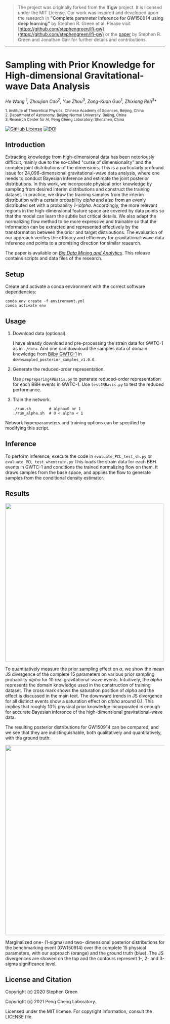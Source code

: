 >The project was originally forked from the **lfigw** project. It is licensed under the MIT License.
>Our work was inspired and developed upon the research in **"Complete parameter inference for GW150914 using deep learning"** by Stephen R. Green et al.
>Please visit [https://github.com/stephengreen/lfi-gw](https://github.com/stephengreen/lfi-gw) or the [paper](https://iopscience.iop.org/article/10.1088/2632-2153/abfaed) by Stephen R. Green and Jonathan Gair for further details and contributions.

---

# Sampling with Prior Knowledge for High-dimensional Gravitational-wave Data Analysis


**He Wang <sup>1</sup>, Zhoujian Cao<sup>2</sup>, Yue Zhou<sup>3</sup>, Zong-Kuan Guo<sup>1</sup>, Zhixiang Ren*<sup>3</sup>**

<sub>1. Institute of Theoretical Physics, Chinese Academy of Sciences, Beijing, China</sub>  
<sub>2. Department of Astronomy, Beijing Normal University, Beijing, China</sub>  
<sub>3. Research Center for AI, Peng Cheng Laboratory, Shenzhen, China</sub>


[![GitHub License](https://img.shields.io/github/license/AI-HPC-Research-Team/GW_PE_prior_sampling?style=plastic)]() [![DOI](https://img.shields.io/badge/DOI-10.26599%2FBDMA.2021.9020018-blue?style=plastic)](https://ieeexplore.ieee.org/abstract/document/9663260/) 


## Introduction

Extracting knowledge from high-dimensional data has been notoriously difficult, mainly due to the so-called "curse of dimensionality" and the complex joint distributions of the dimensions.
This is a particularly profound issue for 24,096-dimensional gravitational-wave data analysis, where one needs to conduct Bayesian inference and estimate the joint posterior distributions.
In this work, we incorporate physical prior knowledge by sampling from desired interim distributions and construct the training dataset.
In practice, we draw the training samples from the interim distribution with a certain probability _alpha_ and also from an evenly distributed set with a probability _1-\alpha_.
Accordingly, the more relevant regions in the high-dimensional feature space are covered by data points so that the model can learn the subtle but critical details.
We also adapt the normalizing flow method to be more expressive and trainable so that the information can be extracted and represented effectively by the transformation between the prior and target distributions.
The evaluation of our approach verifies the efficacy and efficiency for gravitational-wave data inference and points to a promising direction for similar research.

The paper is available on [*Big Data Mining and Analytics*](https://ieeexplore.ieee.org/abstract/document/9663260/). This release contains scripts and data files of the research.


## Setup

Create and activate a conda environment with the correct software dependencies:

```shell
conda env create -f environment.yml
conda activate env
```

## Usage

1. Download data (optional).

    I have already download and pre-processing the strain data for GWTC-1 as in `./data`. 
    And one can download the samples data of domain knowledge from [Bilby GWTC-1](https://bilby-gwtc1.github.io/) in `downsampled_posterior_samples_v1.0.0`.

2. Generate the reduced-order representation.

    Use `prepreparing4RBasis.py` to generate reduced-order representation for each BBH events in GWTC-1.
    Use `test4RBasis.py` to test the reduced performance.

3. Train the network.

    ```shell
    ./run.sh        # alpha=0 or 1
    ./run_alpha.sh  # 0 < alpha < 1
    ```

Network hyperparameters and training options can be specified by modifying this script.

## Inference

To perform inference, execute the code in `evaluate_PCL_test_sh.py` or `evaluate_PCL_test_whentrain.py`
This loads the strain data for each BBH events in GWTC-1 and conditions the trained normalizing flow on them. 
It draws samples from the base space, and applies the flow to generate samples from the conditional density estimator.

## Results

<img src="avg_JS_vs_alpha.png" width="500" alt=""/><br/>

To quantitatively measure the prior sampling effect on $\alpha$, we show the mean JS divergence of the complete 15 parameters on various prior sampling probability _alpha_ for 10 real gravitational-wave events. 
Intuitively, the _alpha_ represents the domain knowledge used in the construction of training dataset. 
The cross mark shows the saturation position of _alpha_ and the effect is discussed in the main text.
The downward trends in JS divergence for all distinct events show a saturation effect on _alpha_ around 0.1.
This implies that roughly 10% physical prior knowledge incorporated is enough for accurate Bayesian inference of the high-dimensional gravitational-wave data.

The resulting posterior distributions for GW150914 can be compared, and we see that they are indistinguishable, both qualitatively and quantitatively, with the ground truth:

<img src="GW150914_corner.png" width="600" alt=""/><br/>

Marginalized one- (1-sigma) and two- dimensional posterior distributions for the benchmarking event (GW150914) over the complete 15 physical parameters, with our approach (orange) and the ground truth (blue). 
The JS divergences are showed on the top and the contours represent 1-, 2- and 3-sigma significance level.

## License and Citation

Copyright (c) 2020 Stephen Green

Copyright (c) 2021 Peng Cheng Laboratory.

Licensed under the MIT license. For copyright information, consult the LICENSE file.


